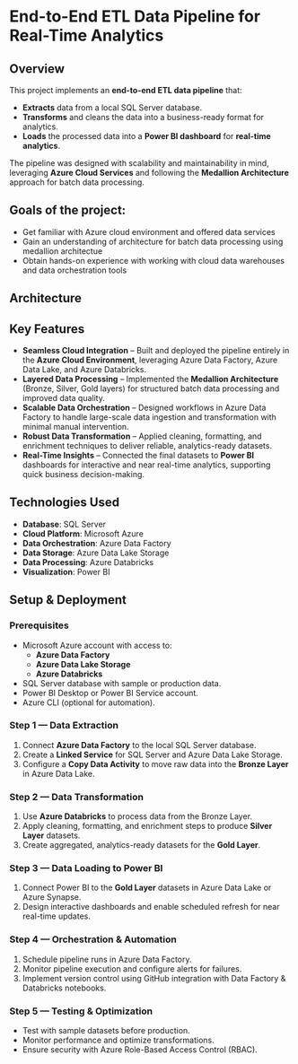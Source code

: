# End-to-End ETL Data Pipeline for Real-Time Analytics



## **Overview**
This project implements an **end-to-end ETL data pipeline** that:
- **Extracts** data from a local SQL Server database.
- **Transforms** and cleans the data into a business-ready format for analytics.
- **Loads** the processed data into a **Power BI dashboard** for **real-time analytics**.

The pipeline was designed with scalability and maintainability in mind, leveraging **Azure Cloud Services** and following the **Medallion Architecture** approach for batch data processing.



## **Goals of the project:**
- Get familiar with Azure cloud environment and offered data services
- Gain an understanding of architecture for batch data processing using medallion architectue
- Obtain hands-on experience with working with cloud data warehouses and data orchestration tools



## **Architecture**
<!-- ![Project architecture](./images/logo.png)-->


## **Key Features**
- **Seamless Cloud Integration** – Built and deployed the pipeline entirely in the **Azure Cloud Environment**, leveraging Azure Data Factory, Azure Data Lake, and Azure Databricks.  
- **Layered Data Processing** – Implemented the **Medallion Architecture** (Bronze, Silver, Gold layers) for structured batch data processing and improved data quality.  
- **Scalable Data Orchestration** – Designed workflows in Azure Data Factory to handle large-scale data ingestion and transformation with minimal manual intervention.  
- **Robust Data Transformation** – Applied cleaning, formatting, and enrichment techniques to deliver reliable, analytics-ready datasets.  
- **Real-Time Insights** – Connected the final datasets to **Power BI** dashboards for interactive and near real-time analytics, supporting quick business decision-making.  



## **Technologies Used**
- **Database**: SQL Server
- **Cloud Platform**: Microsoft Azure
- **Data Orchestration**: Azure Data Factory
- **Data Storage**: Azure Data Lake Storage
- **Data Processing**: Azure Databricks
- **Visualization**: Power BI



## **Setup & Deployment**

### **Prerequisites**
- Microsoft Azure account with access to:
  - **Azure Data Factory**
  - **Azure Data Lake Storage**
  - **Azure Databricks**
- SQL Server database with sample or production data.
- Power BI Desktop or Power BI Service account.
- Azure CLI (optional for automation).



### **Step 1 — Data Extraction**
1. Connect **Azure Data Factory** to the local SQL Server database.
2. Create a **Linked Service** for SQL Server and Azure Data Lake Storage.
3. Configure a **Copy Data Activity** to move raw data into the **Bronze Layer** in Azure Data Lake.



### **Step 2 — Data Transformation**
1. Use **Azure Databricks** to process data from the Bronze Layer.
2. Apply cleaning, formatting, and enrichment steps to produce **Silver Layer** datasets.
3. Create aggregated, analytics-ready datasets for the **Gold Layer**.



### **Step 3 — Data Loading to Power BI**
1. Connect Power BI to the **Gold Layer** datasets in Azure Data Lake or Azure Synapse.
2. Design interactive dashboards and enable scheduled refresh for near real-time updates.



### **Step 4 — Orchestration & Automation**
1. Schedule pipeline runs in Azure Data Factory.
2. Monitor pipeline execution and configure alerts for failures.
3. Implement version control using GitHub integration with Data Factory & Databricks notebooks.



### **Step 5 — Testing & Optimization**
- Test with sample datasets before production.
- Monitor performance and optimize transformations.
- Ensure security with Azure Role-Based Access Control (RBAC).

